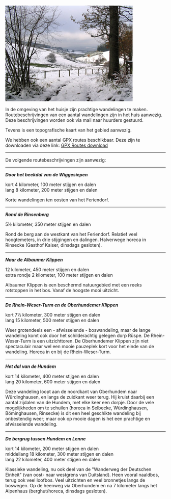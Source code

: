 

<style>
.max-50 {
  max-width: 50%;
}
</style>


<span class="float-right max-50">![sneeuwlandschap](../../fotos/img_0080.jpg)</span>

In de omgeving van het huisje zijn prachtige wandelingen te maken. Routebeschrijvingen van een aantal wandelingen zijn in het huis aanwezig.
Deze beschrijvingen worden ook via mail naar huurders gestuurd.

Tevens is een topografische kaart van het gebied aanwezig.

We hebben ook een aantal GPX routes beschikbaar. Deze zijn te downloaden via deze link: [GPX Routes download](https://drive.google.com/drive/folders/1wsDwTVlzCUB7dHdc8c4UmmX23gleA8Nr)


---

De volgende routebeschrijvingen zijn aanwezig: 

---

***Door het beekdal van de Wiggesiepen***

kort 4 kilometer, 100 meter stijgen en dalen  
lang 8 kilometer, 200 meter stijgen en dalen

Korte wandelingen ten oosten van het Feriendorf.

---

***Rond de Rinsenberg***

5½ kilometer, 350 meter stijgen en dalen

Rond de berg aan de westkant van het Feriendorf. Relatief veel hoogtemeters, in drie stijgingen en dalingen. Halverwege horeca in Rinsecke (Gasthof Kaiser, dinsdags gesloten).

---

***Naar de Albaumer Klippen***

12 kilometer, 450 meter stijgen en dalen  
extra rondje 2 kilometer, 100 meter stijgen en dalen

Albaumer Klippen is een beschermd natuurgebied met een reeks rotstoppen in het bos. Vanaf de hoogste mooi uitzicht.

---

***De Rhein-Weser-Turm en de Oberhundemer Klippen***

kort 7½ kilometer, 300 meter stijgen en dalen  
lang 15 kilometer, 500 meter stijgen en dalen

Weer grotendeels een - afwisselende - boswandeling, maar de lange wandeling komt ook door het schilderachtig gelegen dorp Rüspe. De Rhein-Weser-Turm is een uitzichttoren. De Oberhundemer Klippen zijn niet spectaculair maar wel een mooie pauzeplek kort voor het einde van de wandeling. Horeca in en bij de Rhein-Weser-Turm.

---

***Het dal van de Hundem***

kort 14 kilometer, 400 meter stijgen en dalen  
lang 20 kilometer, 600 meter stijgen en dalen

Deze wandeling loopt aan de noordkant van Oberhundem naar Würdinghausen, en langs de zuidkant weer terug. Hij kruist daarbij een aantal zijdalen van de Hundem, met elke keer een dorpje. Door de vele mogelijkheden om te schuilen (horeca in Selbecke, Würdinghausen, Böminghausen, Rinsecke) is dit een heel geschikte wandeling bij onbestendig weer; maar ook op mooie dagen is het een prachtige en afwisselende wandeling.

---

***De bergrug tussen Hundem en Lenne***

kort 14 kilometer, 200 meter stijgen en dalen  
middellang 18 kilometer, 300 meter stijgen en dalen  
lang 22 kilometer, 400 meter stijgen en dalen

Klassieke wandeling, nu ook deel van de "Wanderweg der Deutschen Einheit" (van oost- naar westgrens van Duitsland). Heen vooral naaldbos, terug ook veel loofbos. Veel uitzichten en veel bronnetjes langs de boswegen. Op de heenweg via Oberhundem en na 7 kilometer langs het Alpenhaus (berghut/horeca, dinsdags gesloten).

